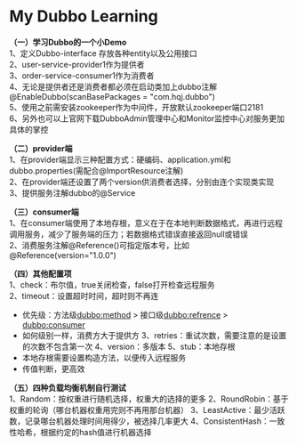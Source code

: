 # My Dubbo Learning

**（一）学习Dubbo的一个小Demo**  
1、定义Dubbo-interface 存放各种entity以及公用接口  
2、user-service-provider1作为提供者  
3、order-service-consumer1作为消费者  
4、无论是提供者还是消费者都必须在启动类加上dubbo注解@EnableDubbo(scanBasePackages = "com.hqj.dubbo")  
5、使用之前需安装zookeeper作为中间件，开放默认zookeeper端口2181  
6、另外也可以上官网下载DubboAdmin管理中心和Monitor监控中心对服务更加具体的掌控  

**（二）provider端**  
1、在provider端显示三种配置方式：硬编码、application.yml和dubbo.properties(需配合@ImportResource注解)  
2、在provider端还设置了两个version供消费者选择，分别由连个实现类实现  
3、提供服务注解dubbo的@Service  

**（三）consumer端**  
1、在consumer端使用了本地存根，意义在于在本地判断数据格式，再进行远程调用服务，减少了服务端的压力；若数据格式错误直接返回null或错误  
2、消费服务注解@Reference()可指定版本号，比如@Reference(version="1.0.0")  

**（四）其他配置项**  
1、check：布尔值，true关闭检查，false打开检查远程服务  
2、timeout：设置超时时间，超时则不再连  
  - 优先级：方法级<dubbo:method>  >  接口级<dubbo:refrence>  >  <dubbo:consumer>
  - 如何级别一样，消费方大于提供方
3、retries：重试次数，需要注意的是设置的次数不包含第一次
4、version：多版本
5、stub：本地存根
  - 本地存根需要设置构造方法，以便传入远程服务
  - 传值判断，更高效

**（五）四种负载均衡机制自行测试**  
1、Random：按权重进行随机选择，权重大的选择的更多
2、RoundRobin：基于权重的轮询（哪台机器权重用完则不再用那台机器）
3、LeastActive：最少活跃数，记录哪台机器处理时间用得少，被选择几率更大
4、ConsistentHash：一致性哈希，根据约定的hash值进行机器选择
